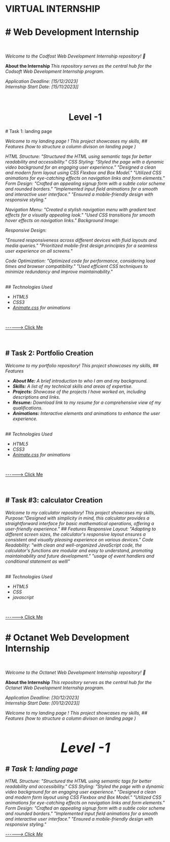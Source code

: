 # VIRTUAL INTERNSHIP
<p>
<h1># Web Development Internship</h1>
<br>

  
  <i> Welcome to the Codfost Web Development Internship repository! 🚀 </i>  </p>
<strong>About the Internship  </strong><i> This repository serves as the central hub for the Codsoft Web Development Internship program.</i>
<br>
<p><i>
Application Deadline: [15/12/2023] 
  <br>
Internship Start Date: [15/11/2023]]
</i></p>

<br>
<h2>
    <h1 style="text-align:center">Level -1</h1> 
# Task 1: landing page  </h2>
<p><i>Welcome to my  landing page ! This project showcases my skills, 
## Features (how to structure a column  divison on  landing page )
  
HTML Structure:
"Structured the HTML using semantic tags for better readability and accessibility."
CSS Styling:
"Styled the page with a dynamic video background for an engaging user experience."
"Designed a clean and modern form layout using CSS Flexbox and Box Model."
"Utilized CSS animations for eye-catching effects on navigation links and form elements."
Form Design:
"Crafted an appealing signup form with a subtle color scheme and rounded borders."
"Implemented input field animations for a smooth and interactive user interface."
"Ensured a mobile-friendly design with responsive styling."

Navigation Menu:
"Created a stylish navigation menu with gradient text effects for a visually appealing look."
"Used CSS transitions for smooth hover effects on navigation links."
Background Image:

Responsive Design:

"Ensured responsiveness across different devices with fluid layouts and media queries."
"Prioritized mobile-first design principles for a seamless user experience on all screens."

Code Optimization:
"Optimized code for performance, considering load times and browser compatibility."
"Used efficient CSS techniques to minimize redundancy and improve maintainability."

</i></p>
<br>
<i>## Technologies Used

- HTML5
- CSS3
- [Animate.css](https://animate.style/) for animations </i>

<br>

<a href="https://6557aeabfc11050932761909--leafy-khapse-aa8ecc.netlify.app/"> ------> Click Me</a>





<br>
<h2>
# Task 2: Portfolio Creation </h2>
<p><i>Welcome to my portfolio repository! This project showcases my skills, 
## Features

- **About Me:** A brief introduction to who I am and my background.
- **Skills:** A list of my technical skills and areas of expertise.
- **Projects:** Showcase of the projects I have worked on, including descriptions and links.
- **Resume:** Download link to my resume for a comprehensive view of my qualifications.
- **Animations:** Interactive elements and animations to enhance the user experience.
</i></p>
<br>
<i>## Technologies Used

- HTML5
- CSS3
- [Animate.css](https://animate.style/) for animations </i>

<br>

<a href="https://656632bd2d35440326ba95c9--sage-muffin-bc186b.netlify.app/"> ------> Click Me</a>






<br>
<h2>
# Task #3:  calculator Creation </h2>
<p><i>Welcome to my calculator repository! This project showcases my skills, 
  Purpose:"Designed with simplicity in mind, this calculator provides a  straightforward interface for basic mathematical operations, offering a user-friendly experience."
## Features
Responsive Layout:
"Adapting to different screen sizes, the calculator's responsive layout ensures a consistent and visually pleasing experience on various devices."
Code Readability:
"with clean and well-organized JavaScript code, the calculator's functions are modular and easy to understand, promoting maintainability and future development."
  "usage of event handlers and conditional statement as welll"
</i></p>
<br>
<i>## Technologies Used

- HTML5
- CSS
- javascript </i>

<br>

<a href="https://6559f88751cc1b25a23ba276--flourishing-naiad-87fe45.netlify.app/"> ------> Click Me</a>




<p>
<h1># Octanet Web Development Internship</h1>
<br>

  
  <i> Welcome to the Octanet Web Development Internship repository! 🚀 </i>  </p>
<strong>About the Internship  </strong><i> This repository serves as the central hub for the Octanet Web Development Internship program.</i>
<br>
<p><i>
Application Deadline: [30/12/2023] 
  <br>
Internship Start Date: [01/12/2023]]
</i></p>
<p><i>Welcome to my  landing page ! This project showcases my skills, 
## Features (how to structure a column  divison on  landing page )
 

<h2>
    <h1 style="text-align:center">Level -1</h1> 
# Task 1: landing page  </h2>
 
HTML Structure:
"Structured the HTML using semantic tags for better readability and accessibility."
CSS Styling:
"Styled the page with a dynamic video background for an engaging user experience."
"Designed a clean and modern form layout using CSS Flexbox and Box Model."
"Utilized CSS animations for eye-catching effects on navigation links and form elements."
Form Design:
"Crafted an appealing signup form with a subtle color scheme and rounded borders."
"Implemented input field animations for a smooth and interactive user interface."
"Ensured a mobile-friendly design with responsive styling."





<a href="https://657f23e77a73980c9e1d3f52--monumental-sable-b93c5f.netlify.app/"> ------> Click Me</a>


